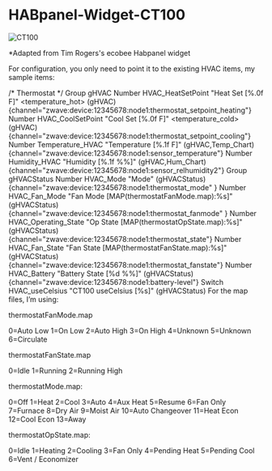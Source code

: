 # HABpanel-Widget-CT100

![CT100](https://github.com/bkpsu/Habpanel-Widget-CT100/raw/master/CT100.png "CT100 Widget for HABPanel")

*Adapted from Tim Rogers's ecobee Habpanel widget

For configuration, you only need to point it to the existing HVAC items, my sample items:

/* Thermostat */
Group gHVAC
Number HVAC_HeatSetPoint "Heat Set [%.0f F]" <temperature_hot> (gHVAC){channel="zwave:device:12345678:node1:thermostat_setpoint_heating"} 
Number HVAC_CoolSetPoint "Cool Set [%.0f F]" <temperature_cold> (gHVAC) {channel="zwave:device:12345678:node1:thermostat_setpoint_cooling"}
Number Temperature_HVAC "Temperature [%.1f F]" <temperature> (gHVAC,Temp_Chart) {channel="zwave:device:12345678:node1:sensor_temperature"}
Number Humidity_HVAC "Humidity [%.1f %%]" <humidity> (gHVAC,Hum_Chart) {channel="zwave:device:12345678:node1:sensor_relhumidity2"}
Group gHVACStatus
Number HVAC_Mode "Mode" <flow> (gHVACStatus) {channel="zwave:device:12345678:node1:thermostat_mode" }
Number HVAC_Fan_Mode "Fan Mode [MAP(thermostatFanMode.map):%s]" <fan> (gHVACStatus) {channel="zwave:device:12345678:node1:thermostat_fanmode" }
Number HVAC_Operating_State "Op State [MAP(thermostatOpState.map):%s]" <flow> (gHVACStatus) {channel="zwave:device:12345678:node1:thermostat_state"}
Number HVAC_Fan_State "Fan State [MAP(thermostatFanState.map):%s]" <fan> (gHVACStatus) {channel="zwave:device:12345678:node1:thermostat_fanstate"}
Number HVAC_Battery "Battery State [%d %%]" <battery> (gHVACStatus) {channel="zwave:device:12345678:node1:battery-level"}
Switch HVAC_useCelsius "CT100 useCelsius [%s]" (gHVACStatus)
For the map files, I’m using:

thermostatFanMode.map

0=Auto Low
1=On Low
2=Auto High
3=On High
4=Unknown
5=Unknown
6=Circulate

thermostatFanState.map

0=Idle
1=Running
2=Running High

thermostatMode.map:

0=Off
1=Heat
2=Cool
3=Auto
4=Aux Heat
5=Resume
6=Fan Only
7=Furnace
8=Dry Air
9=Moist Air
10=Auto Changeover
11=Heat Econ
12=Cool Econ
13=Away

thermostatOpState.map:

0=Idle
1=Heating
2=Cooling
3=Fan Only
4=Pending Heat
5=Pending Cool
6=Vent / Economizer
